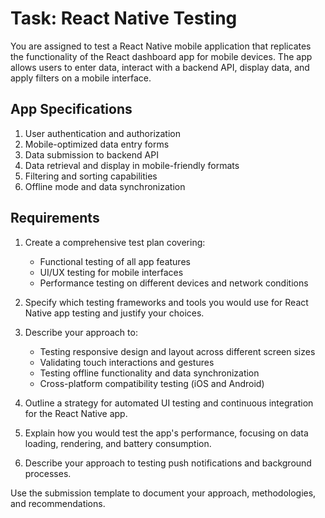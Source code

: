 # Task: React Native Testing

You are assigned to test a React Native mobile application that replicates the functionality of the React dashboard app for mobile devices. The app allows users to enter data, interact with a backend API, display data, and apply filters on a mobile interface.

## App Specifications

1. User authentication and authorization
2. Mobile-optimized data entry forms
3. Data submission to backend API
4. Data retrieval and display in mobile-friendly formats
5. Filtering and sorting capabilities
6. Offline mode and data synchronization

## Requirements

1. Create a comprehensive test plan covering:
   - Functional testing of all app features
   - UI/UX testing for mobile interfaces
   - Performance testing on different devices and network conditions

2. Specify which testing frameworks and tools you would use for React Native app testing and justify your choices.

3. Describe your approach to:
   - Testing responsive design and layout across different screen sizes
   - Validating touch interactions and gestures
   - Testing offline functionality and data synchronization
   - Cross-platform compatibility testing (iOS and Android)

4. Outline a strategy for automated UI testing and continuous integration for the React Native app.

5. Explain how you would test the app's performance, focusing on data loading, rendering, and battery consumption.

6. Describe your approach to testing push notifications and background processes.

Use the submission template to document your approach, methodologies, and recommendations.